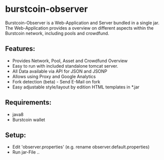 # burstcoin-observer
Burstcoin-Observer is a Web-Application and Server bundled in a single jar. 
The Web-Application provides a overview on different aspects within the Burstcoin network, including pools and crowdfund.

## Features:
- Provides Network, Pool, Asset and Crowdfund Overview
- Easy to run with included standalone tomcat server.
- All Data available via API for JSON and JSONP
- Allows using Proxy and  Google Analytics 
- Fork detection (beta) - Send E-Mail on fork
- Easy adjustable style/layout by edition HTML templates in *.jar

## Requirements:
- java8
- Burstcoin wallet

## Setup:
- Edit 'observer.properties' (e.g. rename observer.default.properties) 
- Run jar-File .. 